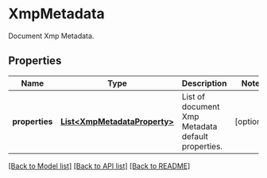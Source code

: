 ﻿
# XmpMetadata
Document Xmp Metadata.

## Properties
Name | Type | Description | Notes
------------ | ------------- | ------------- | -------------
**properties** | [**List&lt;XmpMetadataProperty&gt;**](XmpMetadataProperty.md) | List of document Xmp Metadata default properties. | [optional]


[[Back to Model list]](../README.md#documentation-for-models) [[Back to API list]](../README.md#documentation-for-api-endpoints) [[Back to README]](../README.md)


